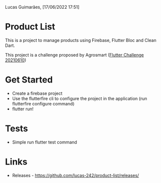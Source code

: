 Lucas Guimarães, [17/06/2022 17:51]
# Product List

This is a project to manage products using Firebase, Flutter Bloc and Clean Dart.

This project is a challenge proposed by Agrosmart ([Flutter Challenge 20210610](https://lab.coodesh.com/guimaraeslucas242/flutter-20210610#flutter-challenge-20210610)) 

# Get Started

- Create a firebase project
- Use the flutterfire cli to configure the project in the application (run flutterfire configure command)
- flutter run!

# Tests

- Simple run flutter test command

# Links 

- Releases - https://github.com/lucas-242/product-list/releases/